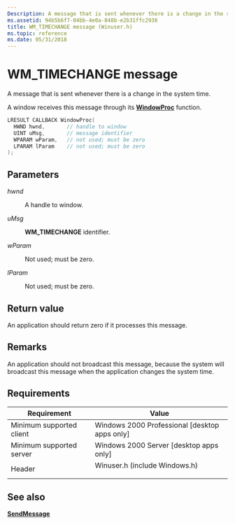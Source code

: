 ```yaml
---
Description: A message that is sent whenever there is a change in the system time.
ms.assetid: 94b5b6f7-04bb-4e0a-848b-e2b31ffc2938
title: WM_TIMECHANGE message (Winuser.h)
ms.topic: reference
ms.date: 05/31/2018
---
```


# WM\_TIMECHANGE message

A message that is sent whenever there is a change in the system time.

A window receives this message through its [**WindowProc**](/previous-versions/windows/desktop/legacy/ms633573(v=vs.85)) function.


```C++
LRESULT CALLBACK WindowProc(
  HWND hwnd,       // handle to window
  UINT uMsg,       // message identifier
  WPARAM wParam,   // not used; must be zero
  LPARAM lParam    // not used; must be zero
);
```



## Parameters

<dl> <dt>

*hwnd* 
</dt> <dd>

A handle to window.

</dd> <dt>

*uMsg* 
</dt> <dd>

**WM\_TIMECHANGE** identifier.

</dd> <dt>

*wParam* 
</dt> <dd>

Not used; must be zero.

</dd> <dt>

*lParam* 
</dt> <dd>

Not used; must be zero.

</dd> </dl>

## Return value

An application should return zero if it processes this message.

## Remarks

An application should not broadcast this message, because the system will broadcast this message when the application changes the system time.

## Requirements



| Requirement | Value |
|-------------------------------------|----------------------------------------------------------------------------------------------------------|
| Minimum supported client<br/> | Windows 2000 Professional \[desktop apps only\]<br/>                                               |
| Minimum supported server<br/> | Windows 2000 Server \[desktop apps only\]<br/>                                                     |
| Header<br/>                   | <dl> <dt>Winuser.h (include Windows.h)</dt> </dl> |



## See also

<dl> <dt>

[**SendMessage**](/windows/win32/api/winuser/nf-winuser-sendmessage)
</dt> </dl>

 

